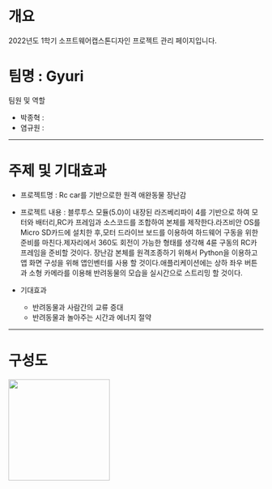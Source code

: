 # 개요

2022년도 1학기 소프트웨어캡스톤디자인 프로젝트 관리 페이지입니다.

# 팀명 : Gyuri
   
   팀원 및 역할

  + 박종혁 :
  + 염규원 :
  ---
  # 주제 및 기대효과
  + 프로젝트명 : Rc car를 기반으로한 원격 애완동물 장난감
  
  + 프로젝트 내용 : 블루투스 모듈(5.0)이 내장된 라즈베리파이 4를 기반으로 하여 모터와 배터리,RC카 프레임과 소스코드를 조합하여 본체를 제작한다.라즈비안 OS를 Micro SD카드에 설치한 후,모터 드라이브 보드를 이용하여 하드웨어 구동을 위한 준비를 마친다.제자리에서 360도 회전이 가능한 형태를 생각해 4륜 구동의 RC카 프레임을 준비할 것이다.
장난감 본체를 원격조종하기 위해서 Python을 이용하고 앱 화면 구성을 위해 앱인벤터를 사용 할 것이다.애플리케이션에는 상하 좌우 버튼과 소형 카메라를 이용해 반려동물의 모습을 실시간으로 스트리밍 할 것이다.
  
  + 기대효과 
      - 반려동물과 사람간의 교류 증대
      - 반려동물과 놀아주는 시간과 에너지 절약

---
# 구성도
<img src="그림1.png" width="200" height="200"/>
